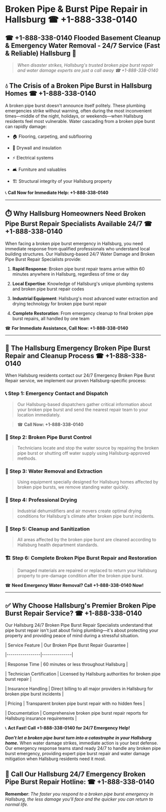 # Broken Pipe & Burst Pipe Repair in Hallsburg ☎ +1-888-338-0140  
## ☎ +1-888-338-0140 Flooded Basement Cleanup & Emergency Water Removal - 24/7 Service (Fast & Reliable) Hallsburg 🚨  

> *When disaster strikes, Hallsburg's trusted broken pipe burst repair and water damage experts are just a call away ☎ +1-888-338-0140*  

## 💧 The Crisis of a Broken Pipe Burst in Hallsburg Homes ☎ +1-888-338-0140  

A broken pipe burst doesn't announce itself politely. These plumbing emergencies strike without warning, often during the most inconvenient times—middle of the night, holidays, or weekends—when Hallsburg residents feel most vulnerable. Water cascading from a broken pipe burst can rapidly damage:  

* 🏠 Flooring, carpeting, and subflooring  
* 🧱 Drywall and insulation  
* ⚡ Electrical systems  
* 🛋️ Furniture and valuables  
* 🏗️ Structural integrity of your Hallsburg property  

📞 **Call Now for Immediate Help: +1-888-338-0140**  

---  

## ⏱️ Why Hallsburg Homeowners Need Broken Pipe Burst Repair Specialists Available 24/7 ☎ +1-888-338-0140  

When facing a broken pipe burst emergency in Hallsburg, you need immediate response from qualified professionals who understand local building structures. Our Hallsburg-based 24/7 Water Damage and Broken Pipe Burst Repair Specialists provide:  

1. **Rapid Response**: Broken pipe burst repair teams arrive within 60 minutes anywhere in Hallsburg, regardless of time or day  
2. **Local Expertise**: Knowledge of Hallsburg's unique plumbing systems and broken pipe burst repair codes  
3. **Industrial Equipment**: Hallsburg's most advanced water extraction and drying technology for broken pipe burst repair  
4. **Complete Restoration**: From emergency cleanup to final broken pipe burst repairs, all handled by one team  

☎ **For Immediate Assistance, Call Now: +1-888-338-0140**  

---  

## 🔧 The Hallsburg Emergency Broken Pipe Burst Repair and Cleanup Process ☎ +1-888-338-0140  

When Hallsburg residents contact our 24/7 Emergency Broken Pipe Burst Repair service, we implement our proven Hallsburg-specific process:  

### 📞 Step 1: Emergency Contact and Dispatch  
> Our Hallsburg-based dispatchers gather critical information about your broken pipe burst and send the nearest repair team to your location immediately.  
> ☎ **Call Now: +1-888-338-0140**  

### 🚿 Step 2: Broken Pipe Burst Control  
> Technicians locate and stop the water source by repairing the broken pipe burst or shutting off water supply using Hallsburg-approved methods.  

### 🌊 Step 3: Water Removal and Extraction  
> Using equipment specially designed for Hallsburg homes affected by broken pipe bursts, we remove standing water quickly.  

### 💨 Step 4: Professional Drying  
> Industrial dehumidifiers and air movers create optimal drying conditions for Hallsburg's climate after broken pipe burst incidents.  

### 🧼 Step 5: Cleanup and Sanitization  
> All areas affected by the broken pipe burst are cleaned according to Hallsburg health department standards.  

### 🏗️ Step 6: Complete Broken Pipe Burst Repair and Restoration  
> Damaged materials are repaired or replaced to return your Hallsburg property to pre-damage condition after the broken pipe burst.  

☎ **Need Emergency Water Removal? Call +1-888-338-0140 Now!**  

---  

## ✅ Why Choose Hallsburg's Premier Broken Pipe Burst Repair Service? ☎ +1-888-338-0140  

Our Hallsburg 24/7 Broken Pipe Burst Repair Specialists understand that pipe burst repair isn't just about fixing plumbing—it's about protecting your property and providing peace of mind during a stressful situation.  

| Service Feature | Our Broken Pipe Burst Repair Guarantee |  
|-----------------|---------------|  
| Response Time | 60 minutes or less throughout Hallsburg |  
| Technician Certification | Licensed by Hallsburg authorities for broken pipe burst repair |  
| Insurance Handling | Direct billing to all major providers in Hallsburg for broken pipe burst incidents |  
| Pricing | Transparent broken pipe burst repair with no hidden fees |  
| Documentation | Comprehensive broken pipe burst repair reports for Hallsburg insurance requirements |  

📞 **Act Fast! Call +1-888-338-0140 for 24/7 Emergency Help!**  

***Don't let a broken pipe burst turn into a catastrophe in your Hallsburg home.*** When water damage strikes, immediate action is your best defense. Our emergency response teams stand ready 24/7 to handle any broken pipe burst emergency, providing expert pipe burst repair and water damage mitigation when Hallsburg residents need it most.  

## 📱 Call Our Hallsburg 24/7 Emergency Broken Pipe Burst Repair Hotline: ☎ +1-888-338-0140  

**Remember**: *The faster you respond to a broken pipe burst emergency in Hallsburg, the less damage you'll face and the quicker you can return to normal life.*